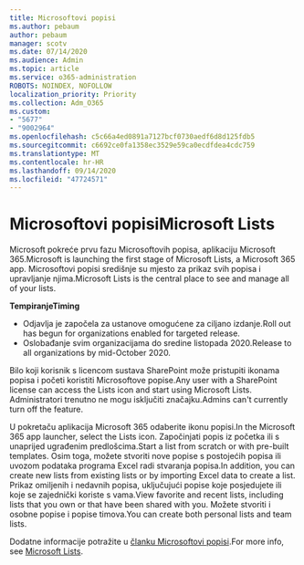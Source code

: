 ```yaml
---
title: Microsoftovi popisi
ms.author: pebaum
author: pebaum
manager: scotv
ms.date: 07/14/2020
ms.audience: Admin
ms.topic: article
ms.service: o365-administration
ROBOTS: NOINDEX, NOFOLLOW
localization_priority: Priority
ms.collection: Adm_O365
ms.custom:
- "5677"
- "9002964"
ms.openlocfilehash: c5c66a4ed0891a7127bcf0730aedf6d8d125fdb5
ms.sourcegitcommit: c6692ce0fa1358ec3529e59ca0ecdfdea4cdc759
ms.translationtype: MT
ms.contentlocale: hr-HR
ms.lasthandoff: 09/14/2020
ms.locfileid: "47724571"
---
```

# <a name="microsoft-lists"></a><span data-ttu-id="9b012-102">Microsoftovi popisi</span><span class="sxs-lookup"><span data-stu-id="9b012-102">Microsoft Lists</span></span>

<span data-ttu-id="9b012-103">Microsoft pokreće prvu fazu Microsoftovih popisa, aplikaciju Microsoft 365.</span><span class="sxs-lookup"><span data-stu-id="9b012-103">Microsoft is launching the first stage of Microsoft Lists, a Microsoft 365 app.</span></span> <span data-ttu-id="9b012-104">Microsoftovi popisi središnje su mjesto za prikaz svih popisa i upravljanje njima.</span><span class="sxs-lookup"><span data-stu-id="9b012-104">Microsoft Lists is the central place to see and manage all of your lists.</span></span>  
  
<span data-ttu-id="9b012-105">**Tempiranje**</span><span class="sxs-lookup"><span data-stu-id="9b012-105">**Timing**</span></span>  

- <span data-ttu-id="9b012-106">Odjavlja je započela za ustanove omogućene za ciljano izdanje.</span><span class="sxs-lookup"><span data-stu-id="9b012-106">Roll out has begun for organizations enabled for targeted release.</span></span>
- <span data-ttu-id="9b012-107">Oslobađanje svim organizacijama do sredine listopada 2020.</span><span class="sxs-lookup"><span data-stu-id="9b012-107">Release to all organizations by mid-October 2020.</span></span>

<span data-ttu-id="9b012-108">Bilo koji korisnik s licencom sustava SharePoint može pristupiti ikonama popisa i početi koristiti Microsoftove popise.</span><span class="sxs-lookup"><span data-stu-id="9b012-108">Any user with a SharePoint license can access the Lists icon and start using Microsoft Lists.</span></span> <span data-ttu-id="9b012-109">Administratori trenutno ne mogu isključiti značajku.</span><span class="sxs-lookup"><span data-stu-id="9b012-109">Admins can't currently turn off the feature.</span></span>
 
<span data-ttu-id="9b012-110">U pokretaču aplikacija Microsoft 365 odaberite ikonu popisi.</span><span class="sxs-lookup"><span data-stu-id="9b012-110">In the Microsoft 365 app launcher, select the Lists icon.</span></span> <span data-ttu-id="9b012-111">Započinjati popis iz početka ili s unaprijed ugrađenim predlošcima.</span><span class="sxs-lookup"><span data-stu-id="9b012-111">Start a list from scratch or with pre-built templates.</span></span> <span data-ttu-id="9b012-112">Osim toga, možete stvoriti nove popise s postojećih popisa ili uvozom podataka programa Excel radi stvaranja popisa.</span><span class="sxs-lookup"><span data-stu-id="9b012-112">In addition, you can create new lists from existing lists or by importing Excel data to create a list.</span></span> <span data-ttu-id="9b012-113">Prikaz omiljenih i nedavnih popisa, uključujući popise koje posjedujete ili koje se zajednički koriste s vama.</span><span class="sxs-lookup"><span data-stu-id="9b012-113">View favorite and recent lists, including lists that you own or that have been shared with you.</span></span> <span data-ttu-id="9b012-114">Možete stvoriti i osobne popise i popise timova.</span><span class="sxs-lookup"><span data-stu-id="9b012-114">You can create both personal lists and team lists.</span></span>  

<span data-ttu-id="9b012-115">Dodatne informacije potražite u [članku Microsoftovi popisi](https://aka.ms/microsoftlists).</span><span class="sxs-lookup"><span data-stu-id="9b012-115">For more info, see [Microsoft Lists](https://aka.ms/microsoftlists).</span></span>